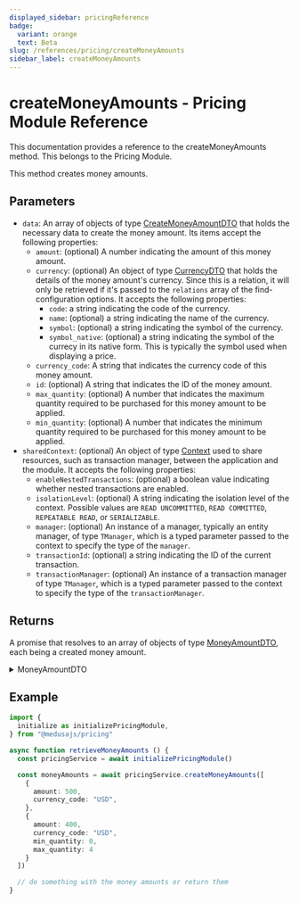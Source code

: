 ```yaml
---
displayed_sidebar: pricingReference
badge:
  variant: orange
  text: Beta
slug: /references/pricing/createMoneyAmounts
sidebar_label: createMoneyAmounts
---
```


# createMoneyAmounts - Pricing Module Reference

This documentation provides a reference to the createMoneyAmounts method. This belongs to the Pricing Module.

This method creates money amounts.

## Parameters

- `data`: An array of objects of type [CreateMoneyAmountDTO](../../interfaces/CreateMoneyAmountDTO.md) that holds the necessary data to create the money amount. Its items accept the following properties:
	- `amount`: (optional) A number indicating the amount of this money amount.
	- `currency`: (optional) An object of type [CurrencyDTO](../../interfaces/CurrencyDTO.md) that holds the details of the money amount's currency. Since this is a relation, it will only be retrieved if it's passed to the `relations` array of the find-configuration options. It accepts the following properties:
		- `code`: a string indicating the code of the currency.
		- `name`: (optional) a string indicating the name of the currency.
		- `symbol`: (optional) a string indicating the symbol of the currency.
		- `symbol_native`: (optional) a string indicating the symbol of the currecy in its native form. This is typically the symbol used when displaying a price.
	- `currency_code`: A string that indicates the currency code of this money amount.
	- `id`: (optional) A string that indicates the ID of the money amount.
	- `max_quantity`: (optional) A number that indicates the maximum quantity required to be purchased for this money amount to be applied.
	- `min_quantity`: (optional) A number that indicates the minimum quantity required to be purchased for this money amount to be applied.
- `sharedContext`: (optional) An object of type [Context](../../interfaces/Context.md) used to share resources, such as transaction manager, between the application and the module. It accepts the following properties:
	- `enableNestedTransactions`: (optional) a boolean value indicating whether nested transactions are enabled.
	- `isolationLevel`: (optional) A string indicating the isolation level of the context. Possible values are `READ UNCOMMITTED`, `READ COMMITTED`, `REPEATABLE READ`, or `SERIALIZABLE`.
	- `manager`: (optional) An instance of a manager, typically an entity manager, of type `TManager`, which is a typed parameter passed to the context to specify the type of the `manager`.
	- `transactionId`: (optional) a string indicating the ID of the current transaction.
	- `transactionManager`: (optional) An instance of a transaction manager of type `TManager`, which is a typed parameter passed to the context to specify the type of the `transactionManager`.

## Returns

A promise that resolves to an array of objects of type [MoneyAmountDTO](../../interfaces/MoneyAmountDTO.md), each being a created money amount.

<details>
<summary>
MoneyAmountDTO
</summary>

- `amount`: (optional) A number indicating the amount of this price.
- `currency`: (optional) An object of type [CurrencyDTO](../../interfaces/CurrencyDTO.md) that holds the details of the price's currency. Since this is a relation, it will only be retrieved if it's passed to the `relations` array of the find-configuration options. It accepts the following properties:
	- `code`: a string indicating the code of the currency.
	- `name`: (optional) a string indicating the name of the currency.
	- `symbol`: (optional) a string indicating the symbol of the currency.
	- `symbol_native`: (optional) a string indicating the symbol of the currecy in its native form. This is typically the symbol used when displaying a price.
- `currency_code`: (optional) A string that indicates the currency code of this price.
- `id`: A string that indicates the ID of the money amount. A money amount represents a price.
- `max_quantity`: (optional) A number that indicates the maximum quantity required to be purchased for this price to be applied.
- `min_quantity`: (optional) A number that indicates the minimum quantity required to be purchased for this price to be applied.

</details>

## Example

```ts
import { 
  initialize as initializePricingModule,
} from "@medusajs/pricing"

async function retrieveMoneyAmounts () {
  const pricingService = await initializePricingModule()

  const moneyAmounts = await pricingService.createMoneyAmounts([
    {
      amount: 500,
      currency_code: "USD",
    },
    {
      amount: 400,
      currency_code: "USD",
      min_quantity: 0,
      max_quantity: 4
    }
  ])

  // do something with the money amounts or return them
}
```
